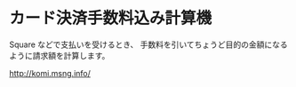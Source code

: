 カード決済手数料込み計算機
==========================

Square などで支払いを受けるとき、
手数料を引いてちょうど目的の金額になるように請求額を計算します。

http://komi.msng.info/
